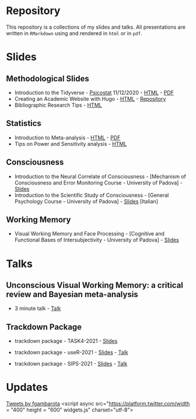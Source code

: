 # Repository

This repository is a collections of my slides and talks. All presentations are written in `RMarkdown` using and rendered in `html` or in `pdf`.

# Slides

## Methodological Slides

* Introduction to the Tidyverse - [Psicostat](https://ip146179.psy.unipd.it/psicostat/web/index.html) 11/12/2020 - [HTML](tidyverse_presentation/tidyverse_presentation.html) - [PDF](tidyverse_presentation/tidyverse_presentation.pdf)
* Creating an Academic Website with Hugo - [HTML](https://filippogambarota.github.io/hugo_tutorial/#1) - [Repository](https://github.com/filippogambarota/hugo_tutorial)
* Bibliographic Research Tips - [HTML](https://filippogambarota.github.io/bibresearch/#1)

## Statistics

* Introduction to Meta-analysis - [HTML](meta_analysis_presentation/meta_analysis_presentation.html) - [PDF](meta_analysis_presentation/meta_analysis_presentation.pdf)
* Tips on Power and Sensitivity analysis - [HTML](socialneu_lab/lab_meeting_sensitivity/lab_meeting_sensitivity.html)

## Consciousness

* Introduction to the Neural Correlate of Consciousness - [Mechanism of Consciousness and Error Monitoring Course - University of Padova] - [Slides](https://docs.google.com/presentation/d/1hRqtLqWsM4qi7SeMOmPYG1HsRrcnDrTzhluVk-neSB8/edit?usp=sharing)
* Introduction to the Scientific Study of Consciousness - [General Psychology Course - University of Padova] - [Slides](https://docs.google.com/presentation/d/1PdIhW8IfYUBBRST6MeLIUuLYAIC804Wt8sSdJKn2ZIg/edit?usp=sharing) [Italian]

## Working Memory

* Visual Working Memory and Face Processing - [Cognitive and Functional Bases of Intersubjectivity - University of Padova] - [Slides](https://docs.google.com/presentation/d/1qVY2WTcfNNQgXm92dcw1jd8wPkSU4N267HcSWYNEVB0/edit#slide=id.gc96481fd19_0_343)

# Talks

## Unconscious Visual Working Memory: a critical review and Bayesian meta-analysis

- 3 minute talk - [Talk](https://youtu.be/saINoKK5XLY)

## Trackdown Package

* trackdown package - TASK4-2021 - [Slides](trackdown/trackdown_task4/trackdown_task4.html)

* trackdown package - useR-2021 - [Slides](trackdown/trackdown_useR/trackdown_user.html) - [Talk](trackdown/trackdown_useR/talk_user.mp4)

* trackdown package - SIPS-2021 - [Slides](trackdown/trackdown_sips/trackdown_sips.html) - [Talk](trackdown/trackdown_sips/talk_sips.mp4)

# Updates

<a class="twitter-timeline" href="https://twitter.com/fgambarota?ref_src=twsrc%5Etfw">Tweets by fgambarota</a> <script async src="https://platform.twitter.com/width = "400" height = "600" widgets.js" charset="utf-8"></script>
